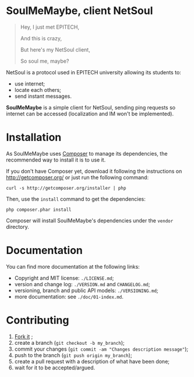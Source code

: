 # SoulMeMaybe, client NetSoul

> Hey, I just met EPITECH,
>
> And this is crazy,
>
> But here's my NetSoul client,
>
> So soul me, maybe?

NetSoul is a protocol used in EPITECH university allowing its students to:

* use internet;
* locate each others;
* send instant messages.

**SoulMeMaybe** is a simple client for NetSoul, sending ping requests so
internet can be accessed (localization and IM won't be implemented).

# Installation

As SoulMeMaybe uses [Composer](http://getcomposer.org/) to manage its
dependencies, the recommended way to install it is to use it.

If you don't have Composer yet, download it following the instructions on
http://getcomposer.org/ or just run the following command:

    curl -s http://getcomposer.org/installer | php

Then, use the `install` command to get the dependencies:

    php composer.phar install

Composer will install SoulMeMaybe's dependencies under the `vendor` directory.

# Documentation

You can find more documentation at the following links:

* Copyright and MIT license: ``./LICENSE.md``;
* version and change log: ``./VERSION.md`` and ``CHANGELOG.md``;
* versioning, branch and public API models: ``./VERSIONING.md``;
* more documentation: see `./doc/01-index.md`.

# Contributing

1. [Fork it](https://github.com/gnugat/SoulMeMaybe/fork_select) ;
2. create a branch (``git checkout -b my_branch``);
3. commit your changes (``git commit -am "Changes description message"``);
4. push to the branch (``git push origin my_branch``);
5. create a pull request with a description of what have been done;
6. wait for it to be accepted/argued.

